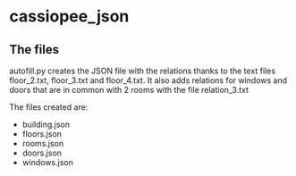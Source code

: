 # cassiopee_json

## The files

autofill.py creates the JSON file with the relations thanks to the text files floor_2.txt, floor_3.txt and floor_4.txt. It also adds relations for windows and doors that are in common with 2 rooms with the file relation_3.txt

The files created are:

* building.json
* floors.json
* rooms.json
* doors.json
* windows.json
